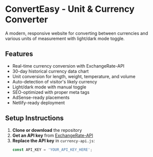 # ConvertEasy - Unit & Currency Converter

A modern, responsive website for converting between currencies and various units of measurement with light/dark mode toggle.

## Features

- Real-time currency conversion with ExchangeRate-API
- 30-day historical currency data chart
- Unit conversion for length, weight, temperature, and volume
- Auto-detection of visitor's likely currency
- Light/dark mode with manual toggle
- SEO-optimized with proper meta tags
- AdSense-ready placements
- Netlify-ready deployment

## Setup Instructions

1. **Clone or download** the repository
2. **Get an API key** from [ExchangeRate-API](https://www.exchangerate-api.com/)
3. **Replace the API key** in `currency-api.js`:
   ```javascript
   const API_KEY = 'YOUR_API_KEY_HERE';